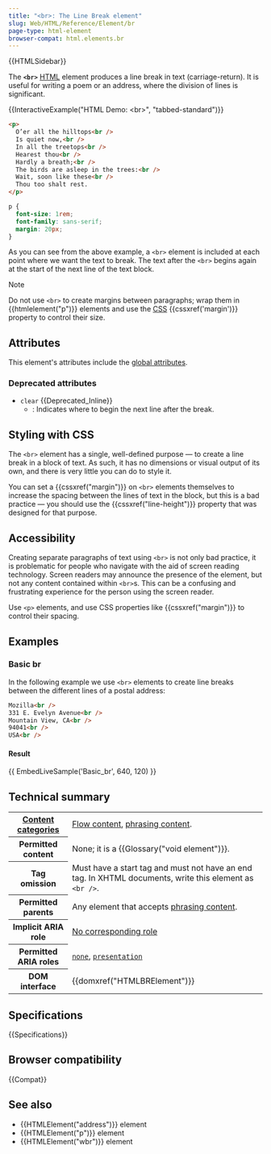 ```yaml
---
title: "<br>: The Line Break element"
slug: Web/HTML/Reference/Element/br
page-type: html-element
browser-compat: html.elements.br
---
```


{{HTMLSidebar}}

The **`<br>`** [HTML](/en-US/docs/Web/HTML) element produces a line break in text (carriage-return). It is useful for writing a poem or an address, where the division of lines is significant.

{{InteractiveExample("HTML Demo: &lt;br&gt;", "tabbed-standard")}}

```html interactive-example
<p>
  O’er all the hilltops<br />
  Is quiet now,<br />
  In all the treetops<br />
  Hearest thou<br />
  Hardly a breath;<br />
  The birds are asleep in the trees:<br />
  Wait, soon like these<br />
  Thou too shalt rest.
</p>
```

```css interactive-example
p {
  font-size: 1rem;
  font-family: sans-serif;
  margin: 20px;
}
```

As you can see from the above example, a `<br>` element is included at each point where we want the text to break. The text after the `<br>` begins again at the start of the next line of the text block.

> [!NOTE]
> Do not use `<br>` to create margins between paragraphs; wrap them in {{htmlelement("p")}} elements and use the [CSS](/en-US/docs/Web/CSS) {{cssxref('margin')}} property to control their size.

## Attributes

This element's attributes include the [global attributes](/en-US/docs/Web/HTML/Reference/Global_attributes).

### Deprecated attributes

- `clear` {{Deprecated_Inline}}
  - : Indicates where to begin the next line after the break.

## Styling with CSS

The `<br>` element has a single, well-defined purpose — to create a line break in a block of text. As such, it has no dimensions or visual output of its own, and there is very little you can do to style it.

You can set a {{cssxref("margin")}} on `<br>` elements themselves to increase the spacing between the lines of text in the block, but this is a bad practice — you should use the {{cssxref("line-height")}} property that was designed for that purpose.

## Accessibility

Creating separate paragraphs of text using `<br>` is not only bad practice, it is problematic for people who navigate with the aid of screen reading technology. Screen readers may announce the presence of the element, but not any content contained within `<br>`s. This can be a confusing and frustrating experience for the person using the screen reader.

Use `<p>` elements, and use CSS properties like {{cssxref("margin")}} to control their spacing.

## Examples

### Basic br

In the following example we use `<br>` elements to create line breaks between the different lines of a postal address:

```html
Mozilla<br />
331 E. Evelyn Avenue<br />
Mountain View, CA<br />
94041<br />
USA<br />
```

#### Result

{{ EmbedLiveSample('Basic_br', 640, 120) }}

## Technical summary

<table class="properties">
  <tbody>
    <tr>
      <th scope="row">
        <a href="/en-US/docs/Web/HTML/Content_categories"
          >Content categories</a
        >
      </th>
      <td>
        <a href="/en-US/docs/Web/HTML/Content_categories#flow_content"
          >Flow content</a
        >,
        <a href="/en-US/docs/Web/HTML/Content_categories#phrasing_content"
          >phrasing content</a
        >.
      </td>
    </tr>
    <tr>
      <th scope="row">Permitted content</th>
      <td>None; it is a {{Glossary("void element")}}.</td>
    </tr>
    <tr>
      <th scope="row">Tag omission</th>
      <td>
        Must have a start tag and must not have an end tag. In XHTML documents,
        write this element as <code>&#x3C;br /></code>.
      </td>
    </tr>
    <tr>
      <th scope="row">Permitted parents</th>
      <td>
        Any element that accepts
        <a href="/en-US/docs/Web/HTML/Content_categories#phrasing_content"
          >phrasing content</a
        >.
      </td>
    </tr>
    <tr>
      <th scope="row">Implicit ARIA role</th>
      <td>
        <a href="https://www.w3.org/TR/html-aria/#dfn-no-corresponding-role"
          >No corresponding role</a
        >
      </td>
    </tr>
    <tr>
      <th scope="row">Permitted ARIA roles</th>
      <td>
        <a href="/en-US/docs/Web/Accessibility/ARIA/Reference/Roles/none_role"><code>none</code></a>, <a href="/en-US/docs/Web/Accessibility/ARIA/Reference/Roles/presentation_role"><code>presentation</code></a>
      </td>
    </tr>
    <tr>
      <th scope="row">DOM interface</th>
      <td>{{domxref("HTMLBRElement")}}</td>
    </tr>
  </tbody>
</table>

## Specifications

{{Specifications}}

## Browser compatibility

{{Compat}}

## See also

- {{HTMLElement("address")}} element
- {{HTMLElement("p")}} element
- {{HTMLElement("wbr")}} element
